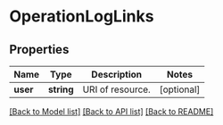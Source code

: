 # OperationLogLinks

## Properties
Name | Type | Description | Notes
------------ | ------------- | ------------- | -------------
**user** | **string** | URI of resource. | [optional] 

[[Back to Model list]](../README.md#documentation-for-models) [[Back to API list]](../README.md#documentation-for-api-endpoints) [[Back to README]](../README.md)


